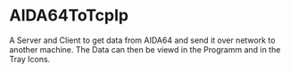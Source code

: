 # AIDA64ToTcpIp
A Server and Client to get data from AIDA64 and send it over network to another machine. The Data can then be viewd in the Programm and in the Tray Icons.
